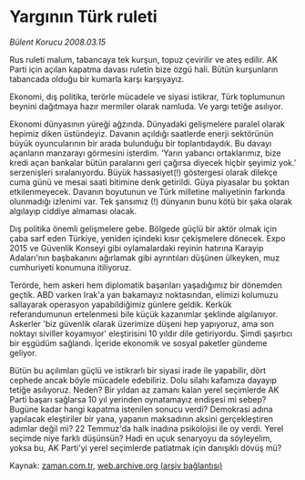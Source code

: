 # Yargının Türk ruleti

*Bülent Korucu 2008.03.15*

<tr><td class="metin" colspan="2" style="padding-top: 20px; padding-left: 5px; ">Rus ruleti malum, tabancaya tek kurşun, topuz çevirilir ve ateş edilir. AK Parti için açılan kapatma davası ruletin bize özgü hali. Bütün kurşunların tabancada olduğu bir kumarla karşı karşıyayız.</td></tr><tr><td class="metin" colspan="2" style="padding-top: 20px; padding-left: 5px; "><p>Ekonomi, dış politika, terörle mücadele ve siyasi istikrar, Türk toplumunun beynini dağıtmaya hazır mermiler olarak namluda. Ve yargı tetiğe asılıyor.
<p> Ekonomi dünyasının yüreği ağzında. Dünyadaki gelişmelere paralel olarak hepimiz diken üstündeyiz. Davanın açıldığı saatlerde enerji sektörünün büyük oyuncularının bir arada bulunduğu bir toplantıdaydık. Bu davayı açanların manzarayı görmesini isterdim. 'Yarın yabancı ortaklarımız, bize kredi açan bankalar bütün paralarını geri çağırsa diyecek hiçbir şeyimiz yok.' serzenişleri sıralanıyordu. Büyük hassasiyet(!) göstergesi olarak dilekçe cuma günü ve mesai saati bitimine denk getirildi. Güya piyasalar bu şoktan etkilenmeyecek. Davanın boyutunun ve Türk milletine maliyetinin farkında olunmadığı izlenimi var. Tek şansımız (!) dünyanın bunu kötü bir şaka olarak algılayıp ciddiye almaması olacak. 
<p> Dış politika önemli gelişmelere gebe. Bölgede güçlü bir aktör olmak için çaba sarf eden Türkiye, yeniden içindeki kısır çekişmelere dönecek. Expo 2015 ve Güvenlik Konseyi gibi oylamalardaki reyinin hatırına Karayip Adaları'nın başbakanını ağırlamak gibi ayrıntıları düşünen ülkeyken, muz cumhuriyeti konumuna itiliyoruz. 
<p> Terörde, hem askeri hem diplomatik başarıları yaşadığımız bir dönemden geçtik. ABD varken Irak'a yan bakamayız noktasından, elimizi kolumuzu sallayarak operasyon yapabildiğimiz günlere geldik. Kerkük referandumunun ertelenmesi bile küçük kazanımlar şeklinde algılanıyor. Askerler 'biz güvenlik olarak üzerimize düşeni hep yapıyoruz, ama son noktayı siviller koyamıyor' eleştirisini 10 yıldır dile getiriyordu. Şimdi şaşırtıcı bir eşgüdüm sağlandı. İçeride ekonomik ve sosyal paketler gündeme geliyor. 
<p> Bütün bu açılımları güçlü ve istikrarlı bir siyasi irade ile yapabilir, dört cephede ancak böyle mücadele edebiliriz. Dolu silahı kafamıza dayayıp tetiğe asılıyoruz. Neden? Bir yıldan az zamanı kalan yerel seçimlerde AK Parti başarı sağlarsa 10 yıl yerinden oynatamayız endişesi mi sebep? Bugüne kadar hangi kapatma istenilen sonucu verdi? Demokrasi adına yapılacak eleştiriler bir yana, yapanın maksadının aksini gerçekleştiren adımlar değil mi? 22 Temmuz'da halk inadına psikolojisi ile oy verdi. Yerel seçimde niye farklı düşünsün? Hadi en uçuk senaryoyu da söyleyelim, yoksa bu, AK Parti'yi yerel seçimlerde patlatmak için danışıklı dövüş mü?<br/></p></p></p></p></p></td></tr>

Kaynak: [zaman.com.tr](http://zaman.com.tr/yazar.do?yazino=664918), [web.archive.org (arşiv bağlantısı)](http://web.archive.org/web/20100110014744/http://www.zaman.com.tr:80/yazar.do?yazino=664918)
